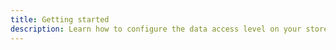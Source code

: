 ```yaml
---
title: Getting started
description: Learn how to configure the data access level on your stored objects using AWS Mobile SDK.
---
```


<inline-fragment src="~/sdk/fragments/library-callout.md"></inline-fragment>

<inline-fragment platform="ios" src="~/sdk/storage/fragments/ios/getting-started.md"></inline-fragment> <inline-fragment platform="android" src="~/sdk/storage/fragments/android/getting-started.md"></inline-fragment>
